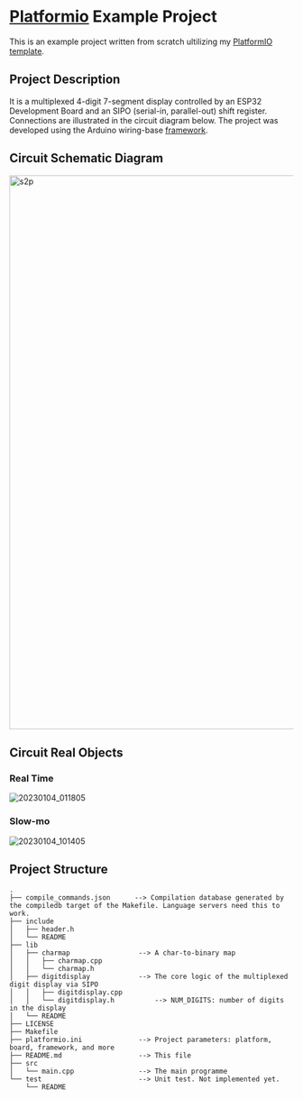 # [Platformio](https://platformio.org/) Example Project
This is an example project written from scratch ultilizing my [PlatformIO template](https://github.com/kumkee/pio_template).

## Project Description
It is a multiplexed 4-digit 7-segment display controlled by an ESP32 Development Board and an SIPO (serial-in, parallel-out) shift register. Connections are illustrated in the circuit diagram below. The project was developed using the Arduino wiring-base [framework](https://docs.platformio.org/en/stable/frameworks/).

## Circuit Schematic Diagram
<img width="983" alt="s2p" src="https://user-images.githubusercontent.com/391431/210318676-17233847-d29c-450c-a14d-52e4d1e5d0b7.png">

## Circuit Real Objects

### Real Time

![20230104_011805](https://user-images.githubusercontent.com/391431/210443056-53ebb146-4eeb-4af0-b772-c7b8b8a1d62b.gif)

### Slow-mo

![20230104_101405](https://user-images.githubusercontent.com/391431/210443074-670dcd72-a5eb-4e5f-bc30-590491913d77.gif)

## Project Structure
```
.
├── compile_commands.json      --> Compilation database generated by the compiledb target of the Makefile. Language servers need this to work.
├── include
│   ├── header.h
│   └── README
├── lib
│   ├── charmap                 --> A char-to-binary map
│   │   ├── charmap.cpp
│   │   └── charmap.h
│   ├── digitdisplay            --> The core logic of the multiplexed digit display via SIPO
│   │   ├── digitdisplay.cpp
│   │   └── digitdisplay.h          --> NUM_DIGITS: number of digits in the display
│   └── README
├── LICENSE
├── Makefile
├── platformio.ini              --> Project parameters: platform, board, framework, and more
├── README.md                   --> This file
├── src
│   └── main.cpp                --> The main programme
└── test                        --> Unit test. Not implemented yet.
    └── README
```
